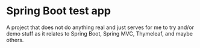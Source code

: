 # Spring Boot test app
  A project that does not do anything real and just serves for me to try and/or
  demo stuff as it relates to Spring Boot, Spring MVC, Thymeleaf, and maybe
  others.
